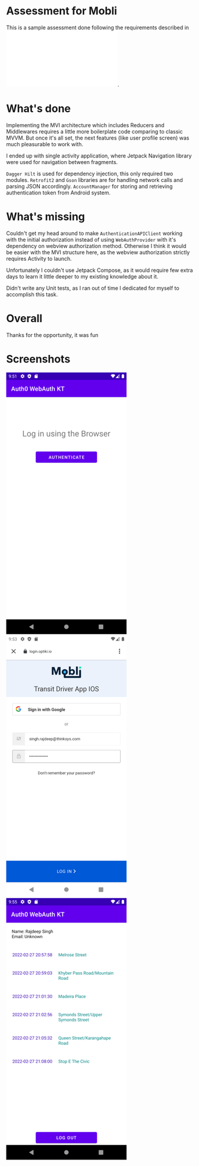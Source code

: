 # Assessment for Mobli

This is a sample assessment done following the requirements described in ![Android - Coding Task.pdf](./pdf/Android%20-%20Coding%20Task.pdf).

# What's done

Implementing the MVI architecture which includes Reducers and Middlewares requires a little more
boilerplate code comparing to classic MVVM. But once it's all set, the next features (like user profile screen) was
much pleasurable to work with.

I ended up with single activity application, where Jetpack Navigation library were used for
navigation between fragments.

`Dagger Hilt` is used for dependency injection, this only required two modules.
`Retrofit2` and `Gson` libraries are for handling network calls and parsing JSON accordingly.
`AccountManager` for storing and retrieving authentication token from Android system.

# What's missing

Couldn't get my head around to make `AuthenticationAPIClient` working with the initial authorization
instead of using `WebAuthProvider` with it's dependency on webview authorization method.
Otherwise I think it would be easier with the MVI structure here, as the webview authorization
strictly requires Activity to launch.

Unfortunately I couldn't use Jetpack Compose, as it would require few extra days to learn it little deeper
to my existing knowledge about it.

Didn't write any Unit tests, as I ran out of time I dedicated for myself to accomplish this task.

# Overall

Thanks for the opportunity, it was fun

# Screenshots

![](screenshots/2022-02-28-09-51-47-emulator-5554.png) ![](screenshots/2022-02-28-09-53-10-emulator-5554.png) ![](screenshots/2022-02-28-09-55-09-emulator-5554.png)
